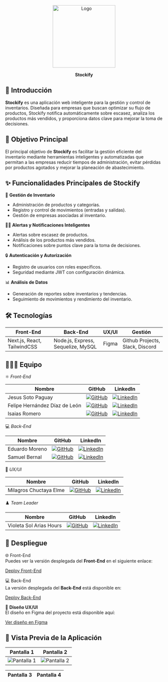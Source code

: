 <div align="center">
   <img src="https://res.cloudinary.com/dgnrqnj8y/image/upload/v1737486250/Mesa_de_trabajo_1_adopsh.png" alt="Logo" width="200px" />
   <p><strong>Stockify</strong></p>
</div>

## 🚀 Introducción

**Stockify** es una aplicación web inteligente para la gestión y control de inventarios. Diseñada para empresas que buscan optimizar su flujo de productos, Stockify notifica automáticamente sobre escasez, analiza los productos más vendidos, y proporciona datos clave para mejorar la toma de decisiones.

## 🎯 Objetivo Principal

El principal objetivo de **Stockify** es facilitar la gestión eficiente del inventario mediante herramientas inteligentes y automatizadas que permitan a las empresas reducir tiempos de administración, evitar pérdidas por productos agotados y mejorar la planeación de abastecimiento.

## ✨ Funcionalidades Principales de Stockify

🏢 **Gestión de Inventario**

- Administración de productos y categorías.
- Registro y control de movimientos (entradas y salidas).
- Gestión de empresas asociadas al inventario.

👩‍💼 **Alertas y Notificaciones Inteligentes**

- Alertas sobre escasez de productos.
- Análisis de los productos más vendidos.
- Notificaciones sobre puntos clave para la toma de decisiones.

🔒 **Autenticación y Autorización**

- Registro de usuarios con roles específicos.
- Seguridad mediante JWT con configuración dinámica.

📊 **Análisis de Datos**

- Generación de reportes sobre inventarios y tendencias.
- Seguimiento de movimientos y rendimiento del inventario.

## 🛠️ Tecnologías

| Front-End                   | Back-End                           | UX/UI | Gestión                         |
| --------------------------- | ---------------------------------- | ----- | ------------------------------- |
| Next.js, React, TailwindCSS | Node.js, Express, Sequelize, MySQL | Figma | Github Projects, Slack, Discord |

## 🧑‍🤝‍🧑 Equipo

⚛️ _Front-End_

| Nombre                        | GitHub                                                                                                                                       | LinkedIn                                                                                                                                                            |
| ----------------------------- | -------------------------------------------------------------------------------------------------------------------------------------------- | ------------------------------------------------------------------------------------------------------------------------------------------------------------------- |
| Jesus Soto Paguay             | [![GitHub](https://img.shields.io/badge/github-%23121011.svg?&style=for-the-badge&logo=github&logoColor=white)](#)                           | [![LinkedIn](https://img.shields.io/badge/linkedin-%230A66C2.svg?&style=for-the-badge&logo=linkedin&logoColor=white)](#)                                            |
| Felipe Hernández Díaz de León | [![GitHub](https://img.shields.io/badge/github-%23121011.svg?&style=for-the-badge&logo=github&logoColor=white)](https://github.com/fhdzleon) | [![LinkedIn](https://img.shields.io/badge/linkedin-%230A66C2.svg?&style=for-the-badge&logo=linkedin&logoColor=white)](https://www.linkedin.com/in/fhdzleon/)        |
| Isaias Romero                 | [![GitHub](https://img.shields.io/badge/github-%23121011.svg?&style=for-the-badge&logo=github&logoColor=white)](https://github.com/Isa696)   | [![LinkedIn](https://img.shields.io/badge/linkedin-%230A66C2.svg?&style=for-the-badge&logo=linkedin&logoColor=white)](https://www.linkedin.com/in/isaias-romero696) |

💻 _Back-End_

| Nombre         | GitHub                                                                                                                                             | LinkedIn                                                                                                                                                                         |
| -------------- | -------------------------------------------------------------------------------------------------------------------------------------------------- | -------------------------------------------------------------------------------------------------------------------------------------------------------------------------------- |
| Eduardo Moreno | [![GitHub](https://img.shields.io/badge/github-%23121011.svg?&style=for-the-badge&logo=github&logoColor=white)](https://github.com/EduMMorenolp)   | [![LinkedIn](https://img.shields.io/badge/linkedin-%230A66C2.svg?&style=for-the-badge&logo=linkedin&logoColor=white)](https://www.linkedin.com/in/eduardo-m-moreno-programador/) |
| Samuel Bernal  | [![GitHub](https://img.shields.io/badge/github-%23121011.svg?&style=for-the-badge&logo=github&logoColor=white)](https://github.com/samuelbernal44) | [![LinkedIn](https://img.shields.io/badge/linkedin-%230A66C2.svg?&style=for-the-badge&logo=linkedin&logoColor=white)](https://www.linkedin.com/in/samuelbernal44)                |

🎨 _UX/UI_

| Nombre                 | GitHub                                                                                                                                             | LinkedIn                                                                                                                                                                             |
| ---------------------- | -------------------------------------------------------------------------------------------------------------------------------------------------- | ------------------------------------------------------------------------------------------------------------------------------------------------------------------------------------ |
| Milagros Chuctaya Elme | [![GitHub](https://img.shields.io/badge/github-%23121011.svg?&style=for-the-badge&logo=github&logoColor=white)](https://github.com/Arianamilagros) | [![LinkedIn](https://img.shields.io/badge/linkedin-%230A66C2.svg?&style=for-the-badge&logo=linkedin&logoColor=white)](https://www.linkedin.com/in/milagros-chuctaya-elme-69b56021a/) |

♟️ _Team Leader_

| Nombre                  | GitHub                                                                                                                                         | LinkedIn                                                                                                                                                                |
| ----------------------- | ---------------------------------------------------------------------------------------------------------------------------------------------- | ----------------------------------------------------------------------------------------------------------------------------------------------------------------------- |
| Violeta Sol Arias Hours | [![GitHub](https://img.shields.io/badge/github-%23121011.svg?&style=for-the-badge&logo=github&logoColor=white)](https://github.com/VioleHours) | [![LinkedIn](https://img.shields.io/badge/linkedin-%230A66C2.svg?&style=for-the-badge&logo=linkedin&logoColor=white)](https://www.linkedin.com/in/violetasolariashours) |

## 🔗 Despliegue

🌐 Front-End  
Puedes ver la versión desplegada del **Front-End** en el siguiente enlace:

[Deploy Front-End](https://stock-dep-xi.vercel.app/main)

💻 Back-End  
La versión desplegada del **Back-End** está disponible en:

[Deploy Back-End](https://s20-05-n-webapp-backend.onrender.com/api-docs/)

🎨 **Diseño UX/UI**  
El diseño en Figma del proyecto está disponible aquí:

[Ver diseño en Figma](https://www.figma.com/design/VD0trU9yVvEBs56HfMH1Ic/INVENTARIO-PROJECT?node-id=0-1&t=4XWTC6lMhhInoEfG-1)

## 📸 Vista Previa de la Aplicación

| Pantalla 1       | Pantalla 2       |
| ---------------- | ---------------- |
| ![Pantalla 1](#) | ![Pantalla 2](#) |

| Pantalla 3 | Pantalla 4 |
| ---------- | ---------- |
